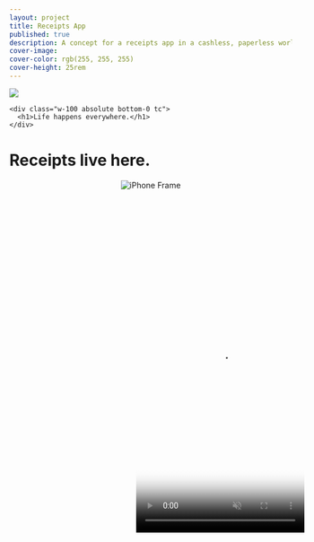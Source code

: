 ```yaml
---
layout: project
title: Receipts App
published: true
description: A concept for a receipts app in a cashless, paperless world
cover-image:
cover-color: rgb(255, 255, 255)
cover-height: 25rem
---
```


<div class="w-100 relative v-btm">
    <img class="relative" src="{{ site.baseurl}}/images/receipts/san-francisco.png" />

    <div class="w-100 absolute bottom-0 tc">
      <h1>Life happens everywhere.</h1>
    </div>

</div>

<div class="w-100 overflow-visible">
  <div class="tc">
    <h1>Receipts live here.</h1>
  </div>
  <div class="relative center" style="display: flex; justify-content: center;">
    <div style="position: relative;">
      <img class="z-0" style="" src="{{ site.baseurl }}/images/receipts/iphone.png" alt="iPhone Frame">
      <video class="z-1" style="position: absolute; left: 27px; top: 94px;" width="300" height="534" preload="auto" muted autoplay loop poster="{{ site.baseurl }}/images/receipts_poster.png">
        <source src="{{ site.baseurl }}/images/receipts_wt.mp4">
      </video>
    </div>
  </div>
</div>
